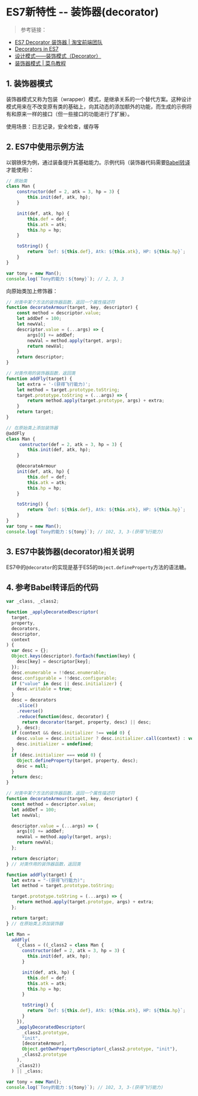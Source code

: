 # ES7新特性 -- 装饰器(decorator)

>参考链接：
- [ES7 Decorator 装饰器 | 淘宝前端团队](https://segmentfault.com/p/1210000009968000/read)
- [Decorators in ES7](http://www.liuhaihua.cn/archives/115548.html)
- [设计模式——装饰模式（Decorator）](https://blog.csdn.net/zhshulin/article/details/38665187)
- [装饰器模式 | 菜鸟教程](https://www.runoob.com/design-pattern/decorator-pattern.html)

## 1. 装饰器模式
装饰器模式又称为包装（wrapper）模式，是继承关系的一个替代方案。这种设计模式用来在不改变原有类的基础上，向其动态的添加额外的功能，而生成的示例将有和原来一样的接口（但一些接口的功能进行了扩展）。

使用场景：日志记录，安全检查，缓存等

## 2. ES7中使用示例方法
以钢铁侠为例，通过装备提升其基础能力。示例代码（装饰器代码需要[Babel转译](https://babeljs.io/repl/)才能使用)：  
```js
// 原始类
class Man {
    constructor(def = 2, atk = 3, hp = 3) {
        this.init(def, atk, hp);
    }

    init(def, atk, hp) {
        this.def = def;
        this.atk = atk;
        this.hp = hp;
    }

    toString() {
        return `Def: ${this.def}, Atk: ${this.atk}, HP: ${this.hp}`;
    }
}

var tony = new Man();
console.log(`Tony的能力：${tony}`); // 2, 3, 3
```
向原始类加上修饰器：
```js
// 对类中某个方法的装饰器函数，返回一个属性描述符
function decorateArmour(target, key, descriptor) {
    const method = descriptor.value;
    let addDef = 100;
    let newVal;
    descriptor.value = (...args) => {
        args[0] += addDef;
        newVal = method.apply(target, args);
        return newVal; 
    }
    return descriptor;
}

// 对类作用的装饰器函数，返回类
function addFly(target) {
    let extra = '-(获得飞行能力)';
    let method = target.prototype.toString;
    target.prototype.toString = (...args) => {
        return method.apply(target.prototype, args) + extra;
    }
    return target;
}

// 在原始类上添加装饰器
@addFly
class Man {
     constructor(def = 2, atk = 3, hp = 3) {
        this.init(def, atk, hp);
    }

    @decorateArmour
    init(def, atk, hp) {
        this.def = def;
        this.atk = atk;
        this.hp = hp;
    }

    toString() {
        return `Def: ${this.def}, Atk: ${this.atk}, HP: ${this.hp}`;
    }
}
var tony = new Man();
console.log(`Tony的能力：${tony}`); // 102, 3, 3-(获得飞行能力)
```

## 3. ES7中装饰器(decorator)相关说明
ES7中的`@decorator`的实现是基于ES5的`Object.defineProperty`方法的语法糖。

## 4. 参考Babel转译后的代码
```js
var _class, _class2;

function _applyDecoratedDescriptor(
  target,
  property,
  decorators,
  descriptor,
  context
) {
  var desc = {};
  Object.keys(descriptor).forEach(function(key) {
    desc[key] = descriptor[key];
  });
  desc.enumerable = !!desc.enumerable;
  desc.configurable = !!desc.configurable;
  if ("value" in desc || desc.initializer) {
    desc.writable = true;
  }
  desc = decorators
    .slice()
    .reverse()
    .reduce(function(desc, decorator) {
      return decorator(target, property, desc) || desc;
    }, desc);
  if (context && desc.initializer !== void 0) {
    desc.value = desc.initializer ? desc.initializer.call(context) : void 0;
    desc.initializer = undefined;
  }
  if (desc.initializer === void 0) {
    Object.defineProperty(target, property, desc);
    desc = null;
  }
  return desc;
}

// 对类中某个方法的装饰器函数，返回一个属性描述符
function decorateArmour(target, key, descriptor) {
  const method = descriptor.value;
  let addDef = 100;
  let newVal;

  descriptor.value = (...args) => {
    args[0] += addDef;
    newVal = method.apply(target, args);
    return newVal;
  };

  return descriptor;
} // 对类作用的装饰器函数，返回类

function addFly(target) {
  let extra = "-(获得飞行能力)";
  let method = target.prototype.toString;

  target.prototype.toString = (...args) => {
    return method.apply(target.prototype, args) + extra;
  };

  return target;
} // 在原始类上添加装饰器

let Man =
  addFly(
    (_class = ((_class2 = class Man {
      constructor(def = 2, atk = 3, hp = 3) {
        this.init(def, atk, hp);
      }

      init(def, atk, hp) {
        this.def = def;
        this.atk = atk;
        this.hp = hp;
      }

      toString() {
        return `Def: ${this.def}, Atk: ${this.atk}, HP: ${this.hp}`;
      }
    }),
    _applyDecoratedDescriptor(
      _class2.prototype,
      "init",
      [decorateArmour],
      Object.getOwnPropertyDescriptor(_class2.prototype, "init"),
      _class2.prototype
    ),
    _class2))
  ) || _class;

var tony = new Man();
console.log(`Tony的能力：${tony}`); // 102, 3, 3-(获得飞行能力)
```